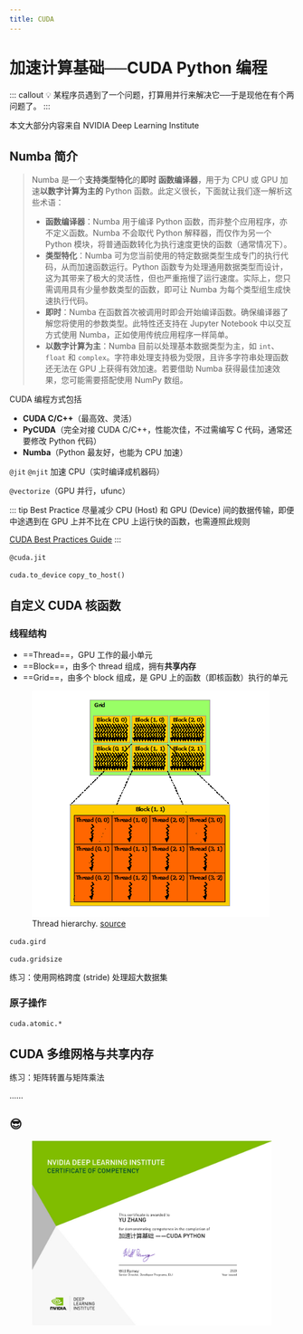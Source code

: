 ```yaml
---
title: CUDA
---
```


# 加速计算基础──CUDA Python 编程

::: callout 💡 某程序员遇到了一个问题，打算用并行来解决它──于是现他在有个两问题了。
:::

本文大部分内容来自 NVIDIA Deep Learning Institute

## Numba 简介

> Numba 是一个**支持类型特化**的**即时** **函数编译器**，用于为 CPU 或 GPU 加速**以数字计算为主的** Python 函数。此定义很长，下面就让我们逐一解析这些术语：
>
> - **函数编译器**：Numba 用于编译 Python 函数，而非整个应用程序，亦不定义函数。Numba 不会取代 Python 解释器，而仅作为另一个 Python 模块，将普通函数转化为执行速度更快的函数（通常情况下）。
> - **类型特化**：Numba 可为您当前使用的特定数据类型生成专门的执行代码，从而加速函数运行。Python 函数专为处理通用数据类型而设计，这为其带来了极大的灵活性，但也严重拖慢了运行速度。实际上，您只需调用具有少量参数类型的函数，即可让 Numba 为每个类型组生成快速执行代码。
> - **即时**：Numba 在函数首次被调用时即会开始编译函数。确保编译器了解您将使用的参数类型。此特性还支持在 Jupyter Notebook 中以交互方式使用 Numba，正如使用传统应用程序一样简单。
> - **以数字计算为主**：Numba 目前以处理基本数据类型为主，如 `int`、`float` 和 `complex`。字符串处理支持极为受限，且许多字符串处理函数还无法在 GPU 上获得有效加速。若要借助 Numba 获得最佳加速效果，您可能需要搭配使用 NumPy 数组。

CUDA 编程方式包括

- **CUDA C/C++**（最高效、灵活）
- **PyCUDA**（完全对接 CUDA C/C++，性能次佳，不过需编写 C 代码，通常还要修改 Python 代码）
- **Numba**（Python 最友好，也能为 CPU 加速）

`@jit` `@njit` 加速 CPU（实时编译成机器码）

`@vectorize`（GPU 并行，ufunc）

::: tip Best Practice
尽量减少 CPU (Host) 和 GPU (Device) 间的数据传输，即便中途遇到在 GPU 上并不比在 CPU 上运行快的函数，也需遵照此规则

[CUDA Best Practices Guide](https://docs.nvidia.com/cuda/cuda-c-best-practices-guide/index.html)
:::

`@cuda.jit`

`cuda.to_device` `copy_to_host()`

## 自定义 CUDA 核函数

### 线程结构

- ==Thread==，GPU 工作的最小单元
- ==Block==，由多个 thread 组成，拥有**共享内存**
- ==Grid==，由多个 block 组成，是 GPU 上的函数（即核函数）执行的单元

<figure>
    <img src="./imgs/grid-of-thread-blocks.png" alt="Grid of thread blocks" class="border">
    <figcaption>Thread hierarchy. <a href="https://docs.nvidia.com/cuda/cuda-c-programming-guide/index.html#thread-hierarchy" target="_blank" rel="noopener noreferrer">source</a></figcaption>
</figure>

`cuda.gird`

`cuda.gridsize`

练习：使用网格跨度 (stride) 处理超大数据集

### 原子操作

`cuda.atomic.*`

## CUDA 多维网格与共享内存

练习：矩阵转置与矩阵乘法

……

## 😎

<figure>
    <img src="./imgs/cuda-certificate.png" alt="cuda certificate" class="border">
</figure>

